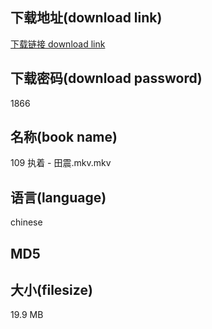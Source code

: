 ## 下载地址(download link)
[下载链接 download link](https://tutu365.netlify.app/?s=109+%E6%89%A7%E7%9D%80+-+%E7%94%B0%E9%9C%87.mkv)

## 下载密码(download password)
1866

## 名称(book name)
109 执着 - 田震.mkv.mkv

## 语言(language)
chinese

## MD5


## 大小(filesize)
19.9 MB
